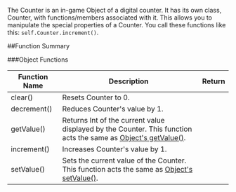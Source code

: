 The Counter is an in-game Object of a digital counter. It has its own class, Counter, with functions/members associated with it. This allows you to manipulate the special properties of a Counter. You call these functions like this: `self.Counter.increment()`.

##Function Summary

###Object Functions

Function Name | Description | Return
-- | -- | --:
<a class="anchor" id="clear"></a>clear() | Resets Counter to 0. | [<span class="ret boo"></span>](scripting/types.md)
<a class="anchor" id="decrement"></a>decrement() | Reduces Counter's value by 1. | [<span class="ret boo"></span>](scripting/types.md)
<a class="anchor" id="getvalue"></a>getValue() | Returns Int of the current value displayed by the Counter. This function acts the same as [Object's getValue()](scripting/game-object/object.md#getvalue). | [<span class="ret boo"></span>](scripting/types.md)
<a class="anchor" id="increment"></a>increment() | Increases Counter's value by 1. | [<span class="ret boo"></span>](scripting/types.md)
<a class="anchor" id="setvalue"></a>setValue() | Sets the current value of the Counter. This function acts the same as [Object's setValue()](scripting/game-object/object.md#setvalue). | [<span class="ret boo"></span>](scripting/types.md)
